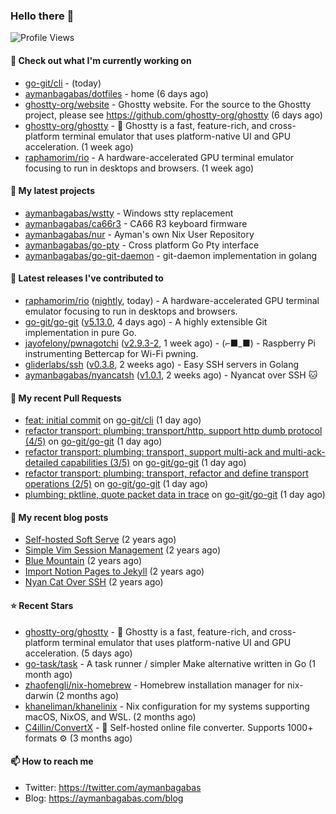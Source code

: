 ### Hello there 👋

![Profile Views](https://komarev.com/ghpvc/?username=aymanbagabas&label=PROFILE+VIEWS)

#### 👷 Check out what I'm currently working on

- [go-git/cli](https://github.com/go-git/cli) -  (today)
- [aymanbagabas/dotfiles](https://github.com/aymanbagabas/dotfiles) - home (6 days ago)
- [ghostty-org/website](https://github.com/ghostty-org/website) - Ghostty website. For the source to the Ghostty project, please see https://github.com/ghostty-org/ghostty (6 days ago)
- [ghostty-org/ghostty](https://github.com/ghostty-org/ghostty) - 👻 Ghostty is a fast, feature-rich, and cross-platform terminal emulator that uses platform-native UI and GPU acceleration. (1 week ago)
- [raphamorim/rio](https://github.com/raphamorim/rio) - A hardware-accelerated GPU terminal emulator focusing to run in desktops and browsers. (1 week ago)

#### 🌱 My latest projects

- [aymanbagabas/wstty](https://github.com/aymanbagabas/wstty) - Windows stty replacement
- [aymanbagabas/ca66r3](https://github.com/aymanbagabas/ca66r3) - CA66 R3 keyboard firmware
- [aymanbagabas/nur](https://github.com/aymanbagabas/nur) - Ayman&#39;s own Nix User Repository
- [aymanbagabas/go-pty](https://github.com/aymanbagabas/go-pty) - Cross platform Go Pty interface
- [aymanbagabas/go-git-daemon](https://github.com/aymanbagabas/go-git-daemon) - git-daemon implementation in golang

#### 🔭 Latest releases I've contributed to

- [raphamorim/rio](https://github.com/raphamorim/rio) ([nightly](https://github.com/raphamorim/rio/releases/tag/nightly), today) - A hardware-accelerated GPU terminal emulator focusing to run in desktops and browsers.
- [go-git/go-git](https://github.com/go-git/go-git) ([v5.13.0](https://github.com/go-git/go-git/releases/tag/v5.13.0), 4 days ago) - A highly extensible Git implementation in pure Go.
- [jayofelony/pwnagotchi](https://github.com/jayofelony/pwnagotchi) ([v2.9.3-2](https://github.com/jayofelony/pwnagotchi/releases/tag/v2.9.3-2), 1 week ago) - (⌐■_■) - Raspberry Pi instrumenting Bettercap for Wi-Fi pwning.
- [gliderlabs/ssh](https://github.com/gliderlabs/ssh) ([v0.3.8](https://github.com/gliderlabs/ssh/releases/tag/v0.3.8), 2 weeks ago) - Easy SSH servers in Golang
- [aymanbagabas/nyancatsh](https://github.com/aymanbagabas/nyancatsh) ([v1.0.1](https://github.com/aymanbagabas/nyancatsh/releases/tag/v1.0.1), 2 weeks ago) - Nyancat over SSH 🐱

#### 🔨 My recent Pull Requests

- [feat: initial commit](https://github.com/go-git/cli/pull/1) on [go-git/cli](https://github.com/go-git/cli) (1 day ago)
- [refactor transport: plumbing: transport/http, support http dumb protocol (4/5)](https://github.com/go-git/go-git/pull/1339) on [go-git/go-git](https://github.com/go-git/go-git) (1 day ago)
- [refactor transport: plumbing: transport, support multi-ack and multi-ack-detailed capabilities (3/5)](https://github.com/go-git/go-git/pull/1338) on [go-git/go-git](https://github.com/go-git/go-git) (1 day ago)
- [refactor transport: plumbing: transport, refactor and define transport operations (2/5)](https://github.com/go-git/go-git/pull/1337) on [go-git/go-git](https://github.com/go-git/go-git) (1 day ago)
- [plumbing: pktline, quote packet data in trace](https://github.com/go-git/go-git/pull/1334) on [go-git/go-git](https://github.com/go-git/go-git) (1 day ago)

#### 📜 My recent blog posts

- [Self-hosted Soft Serve](https://aymanbagabas.com/blog/2023/04/28/self-hosted-soft-serve.html) (2 years ago)
- [Simple Vim Session Management](https://aymanbagabas.com/blog/2023/04/13/simple-vim-session-management.html) (2 years ago)
- [Blue Mountain](https://aymanbagabas.com/blog/2022/06/02/blue-mountain.html) (2 years ago)
- [Import Notion Pages to Jekyll](https://aymanbagabas.com/blog/2022/03/29/import-notion-pages-to-jekyll.html) (2 years ago)
- [Nyan Cat Over SSH](https://aymanbagabas.com/blog/2022/03/25/nyan-cat-over-ssh.html) (2 years ago)

#### ⭐ Recent Stars

- [ghostty-org/ghostty](https://github.com/ghostty-org/ghostty) - 👻 Ghostty is a fast, feature-rich, and cross-platform terminal emulator that uses platform-native UI and GPU acceleration. (5 days ago)
- [go-task/task](https://github.com/go-task/task) - A task runner / simpler Make alternative written in Go (1 month ago)
- [zhaofengli/nix-homebrew](https://github.com/zhaofengli/nix-homebrew) - Homebrew installation manager for nix-darwin (2 months ago)
- [khaneliman/khanelinix](https://github.com/khaneliman/khanelinix) - Nix configuration for my systems supporting macOS, NixOS, and WSL.  (2 months ago)
- [C4illin/ConvertX](https://github.com/C4illin/ConvertX) - 💾 Self-hosted online file converter. Supports 1000&#43; formats ⚙️ (3 months ago)

#### 📫 How to reach me

- Twitter: https://twitter.com/aymanbagabas
- Blog: https://aymanbagabas.com/blog

